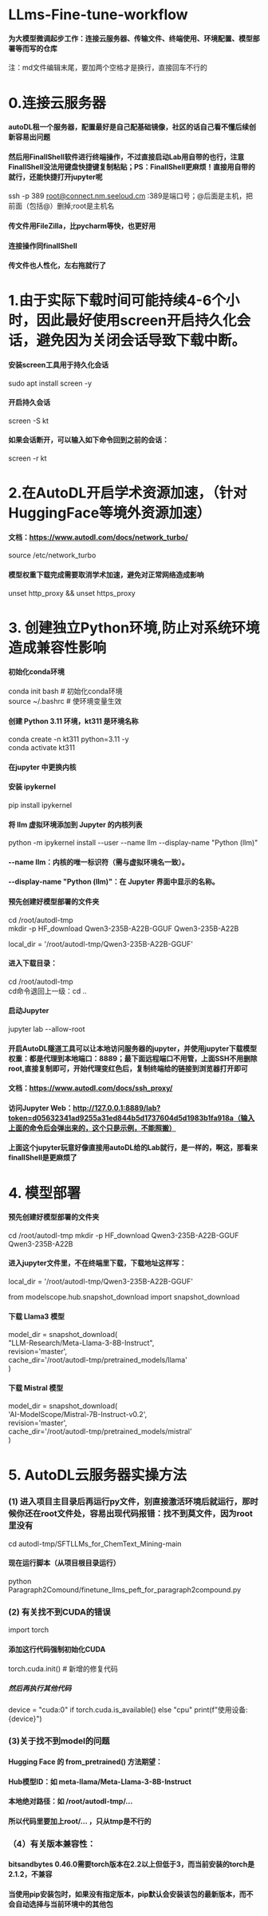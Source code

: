# LLms-Fine-tune-workflow
#### 为大模型微调起步工作：连接云服务器、传输文件、终端使用、环境配置、模型部署等而写的仓库
注：md文件编辑末尾，要加两个空格才是换行，直接回车不行的

# 0.连接云服务器
#### autoDL租一个服务器，配置最好是自己配基础镜像，社区的话自己看不懂后续创新容易出问题
#### 然后用FinallShell软件进行终端操作，不过直接启动Lab用自带的也行，注意FinallShell没法用键盘快捷键复制粘贴；PS：FinallShell更麻烦！直接用自带的就行，还能快捷打开jupyter呢
ssh -p 389 root@connect.nm.seeloud.cm  :389是端口号；@后面是主机，把前面（包括@）删掉;root是主机名
#### 传文件用FileZilla，比pycharm等快，也更好用
#### 连接操作同finallShell
#### 传文件也人性化，左右拖就行了

# 1.由于实际下载时间可能持续4-6个小时，因此最好使用screen开启持久化会话，避免因为关闭会话导致下载中断。
#### 安装screen工具用于持久化会话
sudo apt install screen -y
#### 开启持久会话
screen -S kt
#### 如果会话断开，可以输入如下命令回到之前的会话：
screen -r kt

# 2.在AutoDL开启学术资源加速，（针对HuggingFace等境外资源加速）
#### 文档：https://www.autodl.com/docs/network_turbo/
source /etc/network_turbo
#### 模型权重下载完成需要取消学术加速，避免对正常网络造成影响
unset http_proxy && unset https_proxy

# 3. 创建独立Python环境,防止对系统环境造成兼容性影响
#### 初始化conda环境
conda init bash # 初始化conda环境                        
source ~/.bashrc # 使环境变量生效
#### 创建 Python 3.11 环境，kt311 是环境名称
conda create -n kt311 python=3.11 -y                        
conda activate kt311

#### 在jupyter 中更换内核
#### 安装 ipykernel
pip install ipykernel
#### 将 llm 虚拟环境添加到 Jupyter 的内核列表
python -m ipykernel install --user --name llm --display-name "Python (llm)"
#### --name llm：内核的唯一标识符（需与虚拟环境名一致）。
#### --display-name "Python (llm)"：在 Jupyter 界面中显示的名称。

#### 预先创建好模型部署的文件夹
cd /root/autodl-tmp                                                     
mkdir -p HF_download Qwen3-235B-A22B-GGUF Qwen3-235B-A22B                            

local_dir = '/root/autodl-tmp/Qwen3-235B-A22B-GGUF'

#### 进入下载目录：
cd /root/autodl-tmp                         
cd命令退回上一级：cd ..
#### 启动Jupyter
jupyter lab --allow-root
#### 开启AutoDL隧道工具可以让本地访问服务器的jupyter，并使用jupyter下载模型权重：都是代理到本地端口：8889；最下面远程端口不用管，上面SSH不用删除root,直接复制即可，开始代理变红色后，复制终端给的链接到浏览器打开即可
#### 文档：https://www.autodl.com/docs/ssh_proxy/
#### 访问Jupyter Web：http://127.0.0.1:8889/lab?token=d05632341ad9255a31ed844b5d1737604d5d1983b1fa918a（输入上面的命令后会弹出来的，这个只是示例，不能照搬）
#### 上面这个jupyter玩意好像直接用autoDL给的Lab就行，是一样的，啊这，那看来finallShell是更麻烦了

# 4. 模型部署
#### 预先创建好模型部署的文件夹
cd /root/autodl-tmp
mkdir -p HF_download Qwen3-235B-A22B-GGUF Qwen3-235B-A22B

#### 进入jupyter文件里，不在终端里下载，下载地址这样写：
local_dir = '/root/autodl-tmp/Qwen3-235B-A22B-GGUF'

from modelscope.hub.snapshot_download import snapshot_download                                                  

#### 下载 Llama3 模型
model_dir = snapshot_download(                  
    "LLM-Research/Meta-Llama-3-8B-Instruct",                  
    revision='master',                                        
    cache_dir='/root/autodl-tmp/pretrained_models/llama'                                    
)                                    

#### 下载 Mistral 模型                                     
model_dir = snapshot_download(    
    'AI-ModelScope/Mistral-7B-Instruct-v0.2',    
    revision='master',      
    cache_dir='/root/autodl-tmp/pretrained_models/mistral'     
)    

# 5. AutoDL云服务器实操方法
### (1) 进入项目主目录后再运行py文件，别直接激活环境后就运行，那时候你还在root文件处，容易出现代码报错：找不到莫文件，因为root里没有
cd autodl-tmp/SFTLLMs_for_ChemText_Mining-main
#### 现在运行脚本（从项目根目录运行）
python Paragraph2Comound/finetune_llms_peft_for_paragraph2compound.py
### (2) 有关找不到CUDA的错误
import torch
#### 添加这行代码强制初始化CUDA
torch.cuda.init()  # 新增的修复代码

##### 然后再执行其他代码
device = "cuda:0" if torch.cuda.is_available() else "cpu"
print(f"使用设备: {device}")

### (3)关于找不到model的问题
#### Hugging Face 的 from_pretrained() 方法期望：

#### Hub模型ID：如 meta-llama/Meta-Llama-3-8B-Instruct

#### 本地绝对路径：如 /root/autodl-tmp/...

#### 所以代码里要加上root/... ，只从tmp是不行的

### （4）有关版本兼容性：
#### bitsandbytes 0.46.0需要torch版本在2.2以上但低于3，而当前安装的torch是2.1.2，不兼容
#### 当使用pip安装包时，如果没有指定版本，pip默认会安装该包的最新版本，而不会自动选择与当前环境中的其他包
